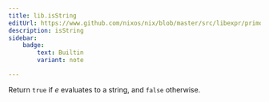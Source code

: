 ```yaml
---
title: lib.isString
editUrl: https://www.github.com/nixos/nix/blob/master/src/libexpr/primops.cc
description: isString
sidebar:
    badge: 
        text: Builtin
        variant: note

---
```


Return `true` if *e* evaluates to a string, and `false` otherwise.
